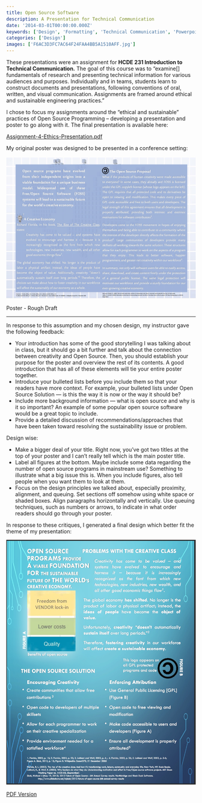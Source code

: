 ```yaml
---
title: Open Source Software
description: A Presentation for Technical Communication
date: '2014-03-01T00:00:00.000Z'
keywords: ['Design', 'Formatting', 'Technical Communication', 'Powerpoint', 'Document Design']
categories: ['Design']
images: ['F6AC3D3FC7AC64F24FAA4BB5A1510AFF.jpg']
---
```


These presentations were an assignment for **HCDE 231 Introduction to Technical Communication.** The goal of this course was to “examine[] fundamentals of research and presenting technical information for various audiences and purposes. Individually and in teams, students learn to construct documents and presentations, following conventions of oral, written, and visual communication. Assignments are framed around ethical and sustainable engineering practices.”

I chose to focus my assignments around the “ethical and sustainable” practices of Open Source Programming – developing a presentation and poster to go along with it. The final presentation is available here:

[Assignment-4-Ethics-Presentation.pdf](/docs/Assignment-4-Ethics-Presentation.pdf)

My original poster was designed to be presented in a conference setting:

![IMAGE](1F758A78932FFD1681C2E437952FF575.jpg)

Poster - Rough Draft

---

In response to this assumption and my chosen design, my instructor gave the following feedback:
- Your introduction has some of the good storytelling I was talking about in class, but it should go a bit further and talk about the connection between creativity and Open Source.  Then, you should establish your purpose for the poster and overview the rest of its contents. A good introduction that has all of these elements will tie your entire poster together.
- Introduce your bulleted lists before you include them so that your readers have more context. For example, your bulleted lists under Open Source Solution — is this the way it is now or the way it should be?
- Include more background information — what is open source and why is it so important?  An example of some popular  open source software would be a great topic to include.
- Provide a detailed discussion of recommendations/approaches that have been taken toward resolving the sustainability issue or problem.

 
Design wise:
- Make a bigger deal of your title. Right now, you’ve got two titles at the top of your poster and I can’t really tell which is the main poster title. 
- Label all figures at the bottom.  Maybe include some data regarding the number of open source programs in mainstream use?  Something to illustrate what a big issue this is.  When you include figures, also tell people when you want them to look at them.
- Focus on the design principles we talked about, especially proximity, alignment, and queuing.  Set sections off somehow using white space or shaded boxes. Align paragraphs horizontally and vertically.  Use queuing techniques, such as numbers or arrows, to indicate in what order readers should go through your poster.

In response to these critiques, I generated a final design which better fit the theme of my presentation:

![IMAGE](637EB31D56EFD99C55A73DCB48B9B50D.jpg)

[PDF Version](/docs/Assignment-3-Sustainability-Poster-Redone.pdf)

